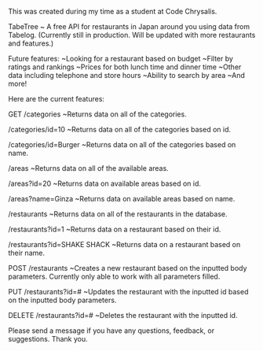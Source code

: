 This was created during my time as a student at Code Chrysalis.

TabeTree ~ A free API for restaurants in Japan around you using data from Tabelog.
(Currently still in production. Will be updated with more restaurants and features.)

Future features:
~Looking for a restaurant based on budget
~Filter by ratings and rankings
~Prices for both lunch time and dinner time
~Other data including telephone and store hours
~Ability to search by area
~And more!

Here are the current features:

GET
/categories
~Returns data on all of the categories.

/categories/id=10
~Returns data on all of the categories based on id.

/categories/id=Burger
~Returns data on all of the categories based on name.

/areas
~Returns data on all of the available areas.

/areas?id=20
~Returns data on available areas based on id.

/areas?name=Ginza
~Returns data on available areas based on name.

/restaurants
~Returns data on all of the restaurants in the database.

/restaurants?id=1
~Returns data on a restaurant based on their id.

/restaurants?id=SHAKE SHACK
~Returns data on a restaurant based on their name.

POST 
/restaurants
~Creates a new restaurant based on the inputted body parameters.
Currently only able to work with all parameters filled.

PUT
/restaurants?id=#
~Updates the restaurant with the inputted id based on the inputted body parameters.

DELETE
/restaurants?id=#
~Deletes the restaurant with the inputted id.

Please send a message if you have any questions, feedback, or suggestions. Thank you.
